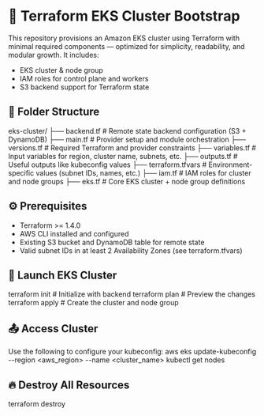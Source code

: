 # 🚀 Terraform EKS Cluster Bootstrap

This repository provisions an Amazon EKS cluster using Terraform with minimal required components — optimized for simplicity, readability, and modular growth. It includes:
- EKS cluster & node group
- IAM roles for control plane and workers
- S3 backend support for Terraform state



## 📁 Folder Structure

eks-cluster/
├── backend.tf            # Remote state backend configuration (S3 + DynamoDB)
├── main.tf               # Provider setup and module orchestration
├── versions.tf           # Required Terraform and provider constraints
├── variables.tf          # Input variables for region, cluster name, subnets, etc.
├── outputs.tf            # Useful outputs like kubeconfig values
├── terraform.tfvars      # Environment-specific values (subnet IDs, names, etc.)
├── iam.tf                # IAM roles for cluster and node groups
├── eks.tf                # Core EKS cluster + node group definitions



##  ⚙️ Prerequisites
- Terraform >= 1.4.0
- AWS CLI installed and configured
- Existing S3 bucket and DynamoDB table for remote state
- Valid subnet IDs in at least 2 Availability Zones (see terraform.tfvars)

## 🏁 Launch EKS Cluster
terraform init        # Initialize with backend
terraform plan        # Preview the changes
terraform apply       # Create the cluster and node group



## 📤 Access Cluster

Use the following to configure your kubeconfig:
      aws eks update-kubeconfig --region <aws_region> --name <cluster_name>
      kubectl get nodes



## 🔥 Destroy All Resources

terraform destroy




